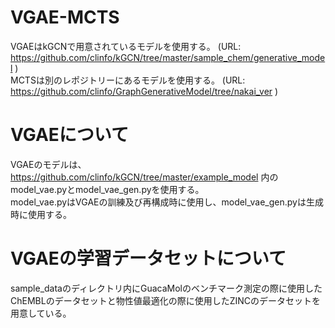 # VGAE-MCTS
VGAEはkGCNで用意されているモデルを使用する。
(URL: https://github.com/clinfo/kGCN/tree/master/sample_chem/generative_model )  
MCTSは別のレポジトリーにあるモデルを使用する。 
(URL: https://github.com/clinfo/GraphGenerativeModel/tree/nakai_ver )  

# VGAEについて
VGAEのモデルは、https://github.com/clinfo/kGCN/tree/master/example_model 内のmodel_vae.pyとmodel_vae_gen.pyを使用する。  
model_vae.pyはVGAEの訓練及び再構成時に使用し、model_vae_gen.pyは生成時に使用する。  

# VGAEの学習データセットについて
sample_dataのディレクトリ内にGuacaMolのベンチマーク測定の際に使用したChEMBLのデータセットと物性値最適化の際に使用したZINCのデータセットを用意している。
